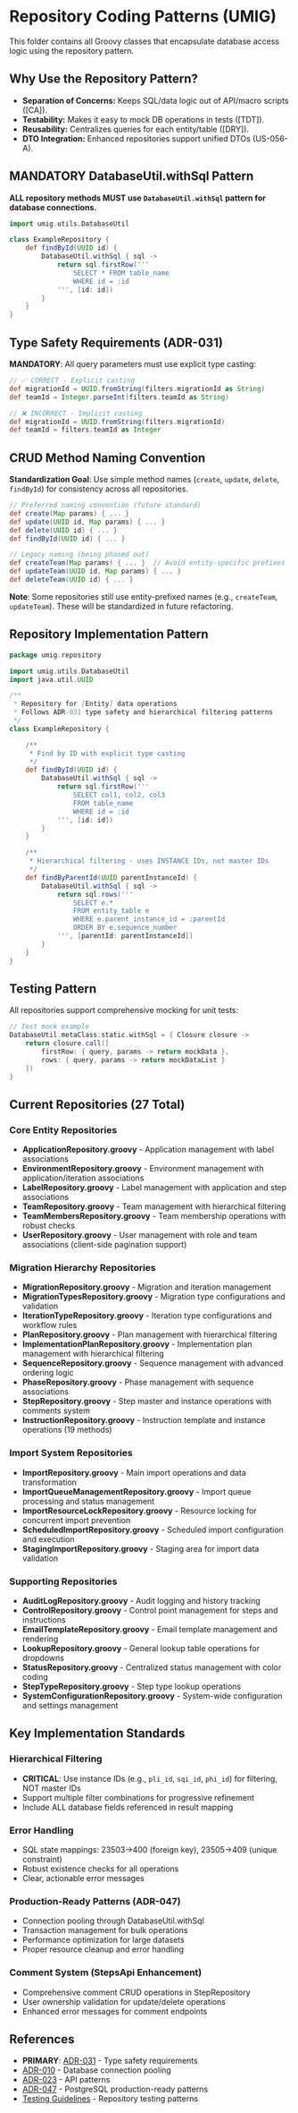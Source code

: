 # Repository Coding Patterns (UMIG)

This folder contains all Groovy classes that encapsulate database access logic using the repository pattern.

## Why Use the Repository Pattern?

- **Separation of Concerns:** Keeps SQL/data logic out of API/macro scripts ([CA]).
- **Testability:** Makes it easy to mock DB operations in tests ([TDT]).
- **Reusability:** Centralizes queries for each entity/table ([DRY]).
- **DTO Integration:** Enhanced repositories support unified DTOs (US-056-A).

## MANDATORY DatabaseUtil.withSql Pattern

**ALL repository methods MUST use `DatabaseUtil.withSql` pattern for database connections.**

```groovy
import umig.utils.DatabaseUtil

class ExampleRepository {
    def findById(UUID id) {
        DatabaseUtil.withSql { sql ->
            return sql.firstRow('''
                SELECT * FROM table_name
                WHERE id = :id
            ''', [id: id])
        }
    }
}
```

## Type Safety Requirements (ADR-031)

**MANDATORY**: All query parameters must use explicit type casting:

```groovy
// ✅ CORRECT - Explicit casting
def migrationId = UUID.fromString(filters.migrationId as String)
def teamId = Integer.parseInt(filters.teamId as String)

// ❌ INCORRECT - Implicit casting
def migrationId = UUID.fromString(filters.migrationId)
def teamId = filters.teamId as Integer
```

## CRUD Method Naming Convention

**Standardization Goal**: Use simple method names (`create`, `update`, `delete`, `findById`) for consistency across all repositories.

```groovy
// Preferred naming convention (future standard)
def create(Map params) { ... }
def update(UUID id, Map params) { ... }
def delete(UUID id) { ... }
def findById(UUID id) { ... }

// Legacy naming (being phased out)
def createTeam(Map params) { ... }  // Avoid entity-specific prefixes
def updateTeam(UUID id, Map params) { ... }
def deleteTeam(UUID id) { ... }
```

**Note**: Some repositories still use entity-prefixed names (e.g., `createTeam`, `updateTeam`). These will be standardized in future refactoring.

## Repository Implementation Pattern

```groovy
package umig.repository

import umig.utils.DatabaseUtil
import java.util.UUID

/**
 * Repository for [Entity] data operations
 * Follows ADR-031 type safety and hierarchical filtering patterns
 */
class ExampleRepository {

    /**
     * Find by ID with explicit type casting
     */
    def findById(UUID id) {
        DatabaseUtil.withSql { sql ->
            return sql.firstRow('''
                SELECT col1, col2, col3
                FROM table_name
                WHERE id = :id
            ''', [id: id])
        }
    }

    /**
     * Hierarchical filtering - uses INSTANCE IDs, not master IDs
     */
    def findByParentId(UUID parentInstanceId) {
        DatabaseUtil.withSql { sql ->
            return sql.rows('''
                SELECT e.*
                FROM entity_table e
                WHERE e.parent_instance_id = :parentId
                ORDER BY e.sequence_number
            ''', [parentId: parentInstanceId])
        }
    }
}
```

## Testing Pattern

All repositories support comprehensive mocking for unit tests:

```groovy
// Test mock example
DatabaseUtil.metaClass.static.withSql = { Closure closure ->
    return closure.call([
        firstRow: { query, params -> return mockData },
        rows: { query, params -> return mockDataList }
    ])
}
```

## Current Repositories (27 Total)

### Core Entity Repositories

- **ApplicationRepository.groovy** - Application management with label associations
- **EnvironmentRepository.groovy** - Environment management with application/iteration associations
- **LabelRepository.groovy** - Label management with application and step associations
- **TeamRepository.groovy** - Team management with hierarchical filtering
- **TeamMembersRepository.groovy** - Team membership operations with robust checks
- **UserRepository.groovy** - User management with role and team associations (client-side pagination support)

### Migration Hierarchy Repositories

- **MigrationRepository.groovy** - Migration and iteration management
- **MigrationTypesRepository.groovy** - Migration type configurations and validation
- **IterationTypeRepository.groovy** - Iteration type configurations and workflow rules
- **PlanRepository.groovy** - Plan management with hierarchical filtering
- **ImplementationPlanRepository.groovy** - Implementation plan management with hierarchical filtering
- **SequenceRepository.groovy** - Sequence management with advanced ordering logic
- **PhaseRepository.groovy** - Phase management with sequence associations
- **StepRepository.groovy** - Step master and instance operations with comments system
- **InstructionRepository.groovy** - Instruction template and instance operations (19 methods)

### Import System Repositories

- **ImportRepository.groovy** - Main import operations and data transformation
- **ImportQueueManagementRepository.groovy** - Import queue processing and status management
- **ImportResourceLockRepository.groovy** - Resource locking for concurrent import prevention
- **ScheduledImportRepository.groovy** - Scheduled import configuration and execution
- **StagingImportRepository.groovy** - Staging area for import data validation

### Supporting Repositories

- **AuditLogRepository.groovy** - Audit logging and history tracking
- **ControlRepository.groovy** - Control point management for steps and instructions
- **EmailTemplateRepository.groovy** - Email template management and rendering
- **LookupRepository.groovy** - General lookup table operations for dropdowns
- **StatusRepository.groovy** - Centralized status management with color coding
- **StepTypeRepository.groovy** - Step type lookup operations
- **SystemConfigurationRepository.groovy** - System-wide configuration and settings management

## Key Implementation Standards

### Hierarchical Filtering

- **CRITICAL**: Use instance IDs (e.g., `pli_id`, `sqi_id`, `phi_id`) for filtering, NOT master IDs
- Support multiple filter combinations for progressive refinement
- Include ALL database fields referenced in result mapping

### Error Handling

- SQL state mappings: 23503→400 (foreign key), 23505→409 (unique constraint)
- Robust existence checks for all operations
- Clear, actionable error messages

### Production-Ready Patterns (ADR-047)

- Connection pooling through DatabaseUtil.withSql
- Transaction management for bulk operations
- Performance optimization for large datasets
- Proper resource cleanup and error handling

### Comment System (StepsApi Enhancement)

- Comprehensive comment CRUD operations in StepRepository
- User ownership validation for update/delete operations
- Enhanced error messages for comment endpoints

## References

- **PRIMARY**: [ADR-031](../../docs/adr/ADR-031-Type-Safety-Improvements.md) - Type safety requirements
- [ADR-010](../../docs/adr/ADR-010-Database-Connection-Pooling.md) - Database connection pooling
- [ADR-023](../../docs/adr/ADR-023-Standardized-Rest-Api-Patterns.md) - API patterns
- [ADR-047](../../../../docs/adr/ADR-047-postgresql-patterns.md) - PostgreSQL production-ready patterns
- [Testing Guidelines](../tests/README.md) - Repository testing patterns
